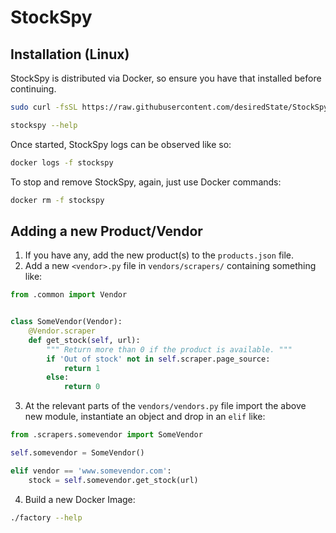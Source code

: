 # StockSpy

## Installation (Linux)

StockSpy is distributed via Docker, so ensure you have that installed before continuing.

```bash
sudo curl -fsSL https://raw.githubusercontent.com/desiredState/StockSpy/master/wrapper.sh -o /usr/local/bin/stockspy && sudo chmod 755 /usr/local/bin/stockspy
```

```bash
stockspy --help
```

Once started, StockSpy logs can be observed like so:

```bash
docker logs -f stockspy
```

To stop and remove StockSpy, again, just use Docker commands:

```bash
docker rm -f stockspy
```

## Adding a new Product/Vendor

1. If you have any, add the new product(s) to the `products.json` file.
2. Add a new `<vendor>.py` file in `vendors/scrapers/` containing something like:

```python
from .common import Vendor


class SomeVendor(Vendor):
    @Vendor.scraper
    def get_stock(self, url):
        """ Return more than 0 if the product is available. """
        if 'Out of stock' not in self.scraper.page_source:
            return 1
        else:
            return 0

```

3. At the relevant parts of the `vendors/vendors.py` file import the above new module, instantiate an object and drop in an `elif` like:

```python
from .scrapers.somevendor import SomeVendor
```

```python
self.somevendor = SomeVendor()
```

```python
elif vendor == 'www.somevendor.com':
    stock = self.somevendor.get_stock(url)
```

4. Build a new Docker Image:

```bash
./factory --help
```

